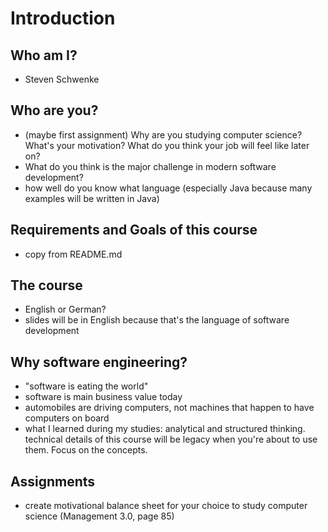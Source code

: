 # Introduction
## Who am I?
- Steven Schwenke

## Who are you?
- (maybe first assignment) Why are you studying computer science? What's your motivation? What do you think your job will feel like later on?
- What do you think is the major challenge in modern software development?
- how well do you know what language (especially Java because many examples will be written in Java)

## Requirements and Goals of this course
- copy from README.md

## The course
- English or German?
- slides will be in English because that's the language of software development

## Why software engineering?
- "software is eating the world"
- software is main business value today
- automobiles are driving computers, not machines that happen to have computers on board
- what I learned during my studies: analytical and structured thinking. technical details of this course will be legacy when you're about to use them. Focus on the concepts.
 
## Assignments
- create motivational balance sheet for your choice to study computer science (Management 3.0, page 85)